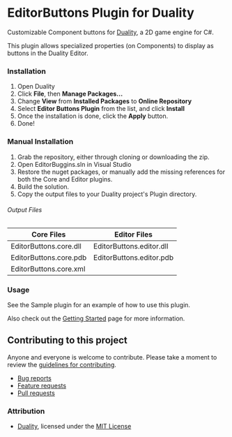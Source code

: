EditorButtons Plugin for Duality
=======
Customizable Component buttons for [Duality](http://duality.adamslair.net/), a 2D game engine for C#.

This plugin allows specialized properties (on Components) to display as buttons in the Duality Editor.

### Installation
1. Open Duality
2. Click **File**, then **Manage Packages...**
3. Change **View** from **Installed Packages** to **Online Repository**
4. Select **Editor Buttons Plugin** from the list, and click **Install**
5. Once the installation is done, click the **Apply** button.
6. Done!

### Manual Installation
1. Grab the repository, either through cloning or downloading the zip.
2. Open EditorBuggins.sln in Visual Studio
3. Restore the nuget packages, or manually add the missing references for both the Core and Editor plugins.
4. Build the solution.
5. Copy the output files to your Duality project's Plugin directory.
###### Output Files
Core Files | Editor Files
------------ | -------------
EditorButtons.core.dll | EditorButtons.editor.dll
EditorButtons.core.pdb | EditorButtons.editor.pdb
EditorButtons.core.xml |

### Usage
See the Sample plugin for an example of how to use this plugin.

Also check out the [Getting Started](https://github.com/LaughingLeader/duality-editorbuttons/wiki/Getting_Started) page for more information.

## Contributing to this project

Anyone and everyone is welcome to contribute. Please take a moment to
review the [guidelines for contributing](CONTRIBUTING.md).

* [Bug reports](CONTRIBUTING.md#bugs)
* [Feature requests](CONTRIBUTING.md#features)
* [Pull requests](CONTRIBUTING.md#pull-requests)


### Attribution
- [Duality](https://github.com/AdamsLair/duality), licensed under the [MIT License](https://github.com/AdamsLair/duality/blob/master/LICENSE)